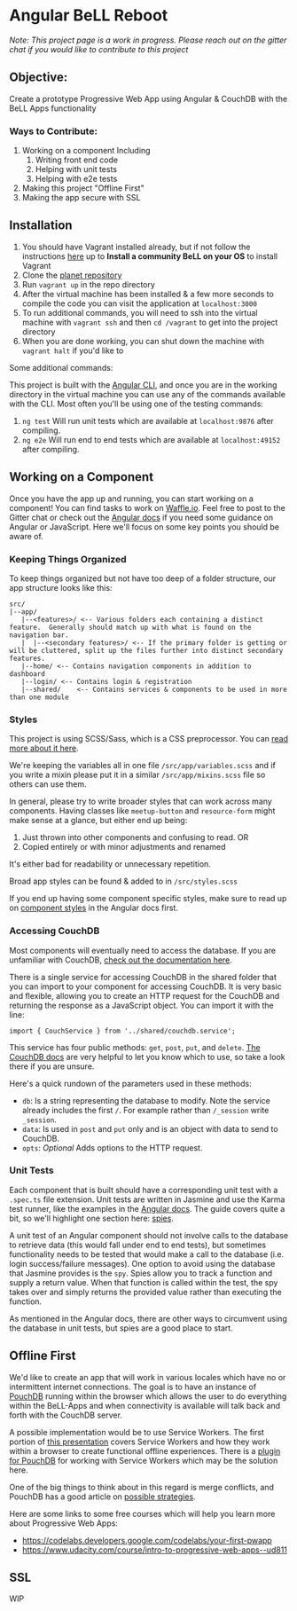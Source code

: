 # Angular BeLL Reboot

*Note: This project page is a work in progress. Please reach out on the gitter chat if you would like to contribute to this project*

## Objective:

Create a prototype Progressive Web App using Angular & CouchDB with the BeLL Apps functionality

### Ways to Contribute:

1. Working on a component
    Including
    1. Writing front end code
    2. Helping with unit tests
    3. Helping with e2e tests
2. Making this project "Offline First"
3. Making the app secure with SSL

## Installation

1. You should have Vagrant installed already, but if not follow the instructions [here](https://github.com/dogi/ole--vagrant-vi) up to **Install a community BeLL on your OS** to install Vagrant
2. Clone the [planet repository](https://github.com/ole-vi/planet)
3. Run `vagrant up` in the repo directory
4. After the virtual machine has been installed & a few more seconds to compile the code you can visit the application at `localhost:3000`
5. To run additional commands, you will need to ssh into the virtual machine with `vagrant ssh` and then `cd /vagrant` to get into the project directory
6. When you are done working, you can shut down the machine with `vagrant halt` if you'd like to

Some additional commands:

This project is built with the [Angular CLI](https://cli.angular.io/), and once you are in the working directory in the virtual machine you can use any of the commands available with the CLI.  Most often you'll be using one of the testing commands:

1. `ng test` Will run unit tests which are available at `localhost:9876` after compiling.
2. `ng e2e` Will run end to end tests which are available at `localhost:49152` after compiling.

## Working on a Component

Once you have the app up and running, you can start working on a component! You can find tasks to work on [Waffle.io](https://waffle.io/ole-vi/planet). Feel free to post to the Gitter chat or check out the [Angular docs](https://angular.io/docs) if you need some guidance on Angular or JavaScript.  Here we'll focus on some key points you should be aware of.

### Keeping Things Organized

To keep things organized but not have too deep of a folder structure, our app structure looks like this:

```
src/
|--app/
   |--<features>/ <-- Various folders each containing a distinct feature.  Generally should match up with what is found on the navigation bar.
   |  |--<secondary features>/ <-- If the primary folder is getting or will be cluttered, split up the files further into distinct secondary features.
   |--home/ <-- Contains navigation components in addition to dashboard
   |--login/ <-- Contains login & registration
   |--shared/    <-- Contains services & components to be used in more than one module
```

### Styles

This project is using SCSS/Sass, which is a CSS preprocessor.  You can [read more about it here](http://sass-lang.com/).

We're keeping the variables all in one file `/src/app/variables.scss` and if you write a mixin please put it in a similar `/src/app/mixins.scss` file so others can use them.

In general, please try to write broader styles that can work across many components.  Having classes like `meetup-button` and `resource-form` might make sense at a glance, but either end up being:

1. Just thrown into other components and confusing to read.
  OR
2. Copied entirely or with minor adjustments and renamed

It's either bad for readability or unnecessary repetition.

Broad app styles can be found & added to in `/src/styles.scss`

If you end up having some component specific styles, make sure to read up on [component styles](https://angular.io/guide/component-styles) in the Angular docs first.

### Accessing CouchDB

Most components will eventually need to access the database.  If you are unfamiliar with CouchDB, [check out the documentation here](http://docs.couchdb.org/en/2.0.0/).

There is a single service for accessing CouchDB in the shared folder that you can import to your component for accessing CouchDB.  It is very basic and flexible, allowing you to create an HTTP request for the CouchDB and returning the response as a JavaScript object.  You can import it with the line:

```
import { CouchService } from '../shared/couchdb.service';
```

This service has four public methods: `get`, `post`, `put`, and `delete`.  [The CouchDB docs](http://docs.couchdb.org/en/2.0.0/) are very helpful to let you know which to use, so take a look there if you are unsure.

Here's a quick rundown of the parameters used in these methods:

* `db`: Is a string representing the database to modify.  Note the service already includes the first `/`.  For example rather than `/_session` write `_session`.
* `data`: Is used in `post` and `put` only and is an object with data to send to CouchDB.
* `opts`: *Optional* Adds options to the HTTP request.

### Unit Tests

Each component that is built should have a corresponding unit test with a `.spec.ts` file extension.  Unit tests are written in Jasmine and use the Karma test runner, like the examples in the [Angular docs](https://angular.io/guide/testing).  The guide covers quite a bit, so we'll highlight one section here: [spies](https://angular.io/guide/testing#test-a-component-with-an-async-service).

A unit test of an Angular component should not involve calls to the database to retrieve data (this would fall under end to end tests), but sometimes functionality needs to be tested that would make a call to the database (i.e. login success/failure messages).  One option to avoid using the database that Jasmine provides is the `spy`.  Spies allow you to track a function and supply a return value.  When that function is called within the test, the spy takes over and simply returns the provided value rather than executing the function.

As mentioned in the Angular docs, there are other ways to circumvent using the database in unit tests, but spies are a good place to start.

## Offline First

We'd like to create an app that will work in various locales which have no or intermittent internet connections.  The goal is to have an instance of [PouchDB](https://pouchdb.com/) running within the browser which allows the user to do everything within the BeLL-Apps and when connectivity is available will talk back and forth with the CouchDB server.

A possible implementation would be to use Service Workers.  The first portion of [this presentation](https://www.youtube.com/watch?v=cmGr0RszHc8) covers Service Workers and how they work within a browser to create functional offline experiences. There is a [plugin for PouchDB](https://github.com/pouchdb-community/worker-pouch) for working with Service Workers which may be the solution here.

One of the big things to think about in this regard is merge conflicts, and PouchDB has a good article on [possible strategies](https://pouchdb.com/guides/conflicts.html).

Here are some links to some free courses which will help you learn more about Progressive Web Apps:

* https://codelabs.developers.google.com/codelabs/your-first-pwapp
* https://www.udacity.com/course/intro-to-progressive-web-apps--ud811

## SSL

WIP
